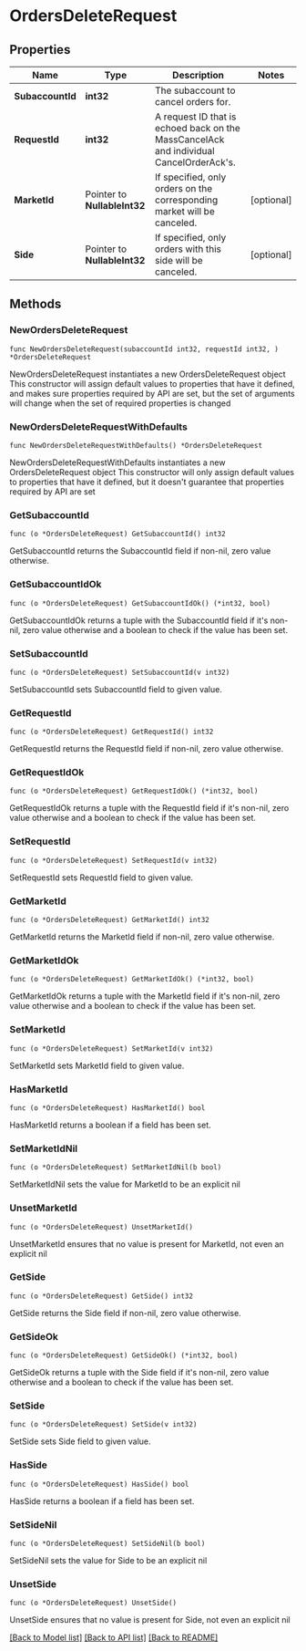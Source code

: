 # OrdersDeleteRequest

## Properties

Name | Type | Description | Notes
------------ | ------------- | ------------- | -------------
**SubaccountId** | **int32** | The subaccount to cancel orders for. | 
**RequestId** | **int32** | A request ID that is echoed back on the MassCancelAck and individual CancelOrderAck&#39;s. | 
**MarketId** | Pointer to **NullableInt32** | If specified, only orders on the corresponding market will be canceled. | [optional] 
**Side** | Pointer to **NullableInt32** | If specified, only orders with this side will be canceled. | [optional] 

## Methods

### NewOrdersDeleteRequest

`func NewOrdersDeleteRequest(subaccountId int32, requestId int32, ) *OrdersDeleteRequest`

NewOrdersDeleteRequest instantiates a new OrdersDeleteRequest object
This constructor will assign default values to properties that have it defined,
and makes sure properties required by API are set, but the set of arguments
will change when the set of required properties is changed

### NewOrdersDeleteRequestWithDefaults

`func NewOrdersDeleteRequestWithDefaults() *OrdersDeleteRequest`

NewOrdersDeleteRequestWithDefaults instantiates a new OrdersDeleteRequest object
This constructor will only assign default values to properties that have it defined,
but it doesn't guarantee that properties required by API are set

### GetSubaccountId

`func (o *OrdersDeleteRequest) GetSubaccountId() int32`

GetSubaccountId returns the SubaccountId field if non-nil, zero value otherwise.

### GetSubaccountIdOk

`func (o *OrdersDeleteRequest) GetSubaccountIdOk() (*int32, bool)`

GetSubaccountIdOk returns a tuple with the SubaccountId field if it's non-nil, zero value otherwise
and a boolean to check if the value has been set.

### SetSubaccountId

`func (o *OrdersDeleteRequest) SetSubaccountId(v int32)`

SetSubaccountId sets SubaccountId field to given value.


### GetRequestId

`func (o *OrdersDeleteRequest) GetRequestId() int32`

GetRequestId returns the RequestId field if non-nil, zero value otherwise.

### GetRequestIdOk

`func (o *OrdersDeleteRequest) GetRequestIdOk() (*int32, bool)`

GetRequestIdOk returns a tuple with the RequestId field if it's non-nil, zero value otherwise
and a boolean to check if the value has been set.

### SetRequestId

`func (o *OrdersDeleteRequest) SetRequestId(v int32)`

SetRequestId sets RequestId field to given value.


### GetMarketId

`func (o *OrdersDeleteRequest) GetMarketId() int32`

GetMarketId returns the MarketId field if non-nil, zero value otherwise.

### GetMarketIdOk

`func (o *OrdersDeleteRequest) GetMarketIdOk() (*int32, bool)`

GetMarketIdOk returns a tuple with the MarketId field if it's non-nil, zero value otherwise
and a boolean to check if the value has been set.

### SetMarketId

`func (o *OrdersDeleteRequest) SetMarketId(v int32)`

SetMarketId sets MarketId field to given value.

### HasMarketId

`func (o *OrdersDeleteRequest) HasMarketId() bool`

HasMarketId returns a boolean if a field has been set.

### SetMarketIdNil

`func (o *OrdersDeleteRequest) SetMarketIdNil(b bool)`

 SetMarketIdNil sets the value for MarketId to be an explicit nil

### UnsetMarketId
`func (o *OrdersDeleteRequest) UnsetMarketId()`

UnsetMarketId ensures that no value is present for MarketId, not even an explicit nil
### GetSide

`func (o *OrdersDeleteRequest) GetSide() int32`

GetSide returns the Side field if non-nil, zero value otherwise.

### GetSideOk

`func (o *OrdersDeleteRequest) GetSideOk() (*int32, bool)`

GetSideOk returns a tuple with the Side field if it's non-nil, zero value otherwise
and a boolean to check if the value has been set.

### SetSide

`func (o *OrdersDeleteRequest) SetSide(v int32)`

SetSide sets Side field to given value.

### HasSide

`func (o *OrdersDeleteRequest) HasSide() bool`

HasSide returns a boolean if a field has been set.

### SetSideNil

`func (o *OrdersDeleteRequest) SetSideNil(b bool)`

 SetSideNil sets the value for Side to be an explicit nil

### UnsetSide
`func (o *OrdersDeleteRequest) UnsetSide()`

UnsetSide ensures that no value is present for Side, not even an explicit nil

[[Back to Model list]](../README.md#documentation-for-models) [[Back to API list]](../README.md#documentation-for-api-endpoints) [[Back to README]](../README.md)


